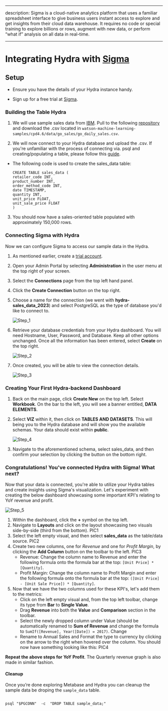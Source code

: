 
  

---

description: Sigma is a cloud-native analytics platform that uses a familiar spreadsheet interface to give business users instant access to explore and get insights from their cloud data warehouse. It requires no code or special training to explore billions or rows, augment with new data, or perform “what if” analysis on all data in real⁠-⁠time.

---

  

# Integrating Hydra with [Sigma](https://www.sigmacomputing.com/)

  
  
  

## Setup

  

- Ensure you have the details of your Hydra instance handy.

- Sign up for a free trial at [Sigma](https://www.sigmacomputing.com/free-trial).

  

### Building the Table Hydra

1. We will use sample sales data from [IBM](https://relational.fit.cvut.cz/dataset/GOSales). Pull to the following [repository](https://github.com/IBM/watson-machine-learning-samples) and download the .csv located in `watson-machine-learning-samples/cpd4.6/data/go_sales/go_daily_sales.csv`.

2. We will now connect to your Hydra database and upload the .csv. If you're unfamiliar with the process of connecting via. psql and creating/populating a table, please follow this [guide](https://docs.hydra.so/centralize-data/load/from-local-csv-file).

* The following code is used to create the sales_data table:

	```
	CREATE TABLE sales_data (
	retailer_code INT,
	product_number INT,
	order_method_code INT,
	date TIMESTAMP,
	quantity INT,
	unit_price FLOAT,
	unit_sale_price FLOAT
	)
	```

3. You should now have a sales-oriented table populated with approximately 150,000 rows.

  
  

### Connecting Sigma with Hydra

  

Now we can configure Sigma to access our sample data in the Hydra.

  

1. As mentioned earlier, create a [trial account](https://www.sigmacomputing.com/free-trial).

2. Open your Admin Portal by selecting **Administration** in the user menu at the top right of your screen.

3. Select the **Connections** page from the top left hand panel.

4. Click the **Create Connection** button on the top right.

5. Choose a name for the connection (we went with **hydra-sales_data_2023**) and select PostgreSQL as the type of database you'd like to connect to.

  

	![Step_1](https://user-images.githubusercontent.com/71795488/227726542-f797223a-ba13-46ab-8640-507101f2fa3f.png)

  

7. Retrieve your database credentials from your Hydra dashboard. You will need Hostname, User, Password, and Database. Keep all other options unchanged. Once all the information has been entered, select **Create** on the top right.

  

	![Step_2](https://user-images.githubusercontent.com/71795488/227726544-8070700a-1525-4cb6-8ed3-24d0ab62155f.png)

  

9. Once created, you will be able to view the connection details.

  

	![Step_3](https://user-images.githubusercontent.com/71795488/227726572-198b26f7-da24-428c-a0c4-7b6acf13c760.png)

  
  

### Creating Your First Hydra-backend Dashboard

1. Back on the main page, click **Create New** on the top left. Select **Workbook**. On the bar to the left, you will see a banner entitled, **DATA ELEMENTS**.

2. Select **VIZ** within it, then click on **TABLES AND DATASETS**. This will being you to the Hydra database and will show you the available schemas. Your data should exist within **public**.

	![Step_4](https://user-images.githubusercontent.com/71795488/227726590-1a295fdc-6d96-4a48-b50b-7fb2ae161b25.png)

  
  

3. Navigate to the aforementioned schema, select sales_data, and then confirm your selection by clicking the button on the bottom right.

  
  

### Congratulations! You've connected Hydra with Sigma! What next?
Now that your data is connected, you're able to utilize your Hydra tables and create insights using Sigma's visualization. Let's experiment with creating the below dashboard showcasing some important KPI's relating to YoY revenue and profit.

![Step_5](https://user-images.githubusercontent.com/71795488/227726614-0a08bbaa-9acd-433b-8350-db5349aec216.png)
1. Within the dashboard, click the **+** symbol on the top left.
2. Navigate to **Layouts** and click on the layout showcasing two visuals side-by-side (third from the bottom). PIC1
3. Select the left empty visual, and then select **sales_data** as the table/data source. PIC2
4. Create two new columns, one for *Revenue* and one for *Profit Margin*, by clicking the **Add Column** button on the toolbar to the left. PIC3
	* Revenue: Change the column name to Revenue and enter the following formula onto the formula bar at the top: `[Unit Price] * [Quantity]`.
	* Profit Margin: Change the column name to Profit Margin and enter the following formula onto the formula bar at the top: `([Unit Price] - [Unit Sale Price]) * [Quantity]`.
5. Now that we have the two columns used for these KPI's, let's add them to the metrics:
	* Click on the left empty visual and, from the top left toolbar, change its type from **Bar** to **Single Value**.
	* Drag **Revenue** into both the **Value** and **Comparison** section in the toolbar.
	* Select the newly dropped column under Value (should be automatically renamed to **Sum of Revenue** and change the formula to `SumIf([Revenue], Year([Date]) = 2017)`.  Change
	* Rename to Annual Sales and Format the type to currency by clicking on the arrow to the right when hovered over the column. You should now have something looking like this: PIC4

**Repeat the above steps for YoY Profit**. The Quarterly revenue graph is also made in similar fashion.
  
  
  

#### Cleanup

  

Once you’re done exploring Metabase and Hydra you can cleanup the sample data be droping the `sample_data` table.

  

```shell

psql "$PGCONN"  -c  "DROP TABLE sample_data;"

```
